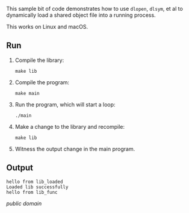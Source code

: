 This sample bit of code demonstrates how to use `dlopen`, `dlsym`, et al to dynamically load
a shared object file into a running process.

This works on Linux and macOS.

## Run

1. Compile the library:

   ```
   make lib
   ```

2. Compile the program:

   ```
   make main
   ```

3. Run the program, which will start a loop:

   ```
   ./main
   ```

4. Make a change to the library and recompile:

   ```
   make lib
   ```

5. Witness the output change in the main program.


## Output

```
hello from lib_loaded
Loaded lib successfully
hello from lib_func
```

_public domain_
